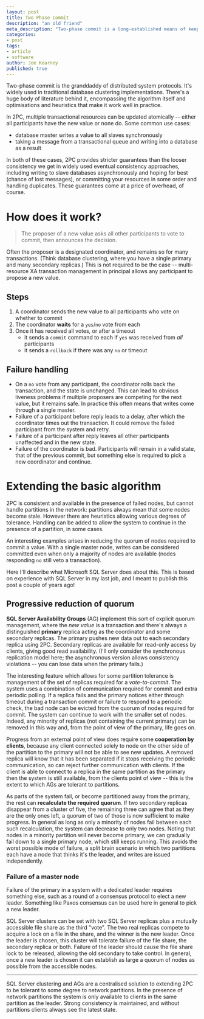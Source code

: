 ```yaml
---
layout: post
title: Two Phase Commit
description: "an old friend"
meta_description: "Two-phase commit is a long-established means of keeping two resources strongly synchronised. These days it's not so sexy, but it's an important piece of heritage of distributed computing."
categories:
- post
tags:
- article
- software
author: Joe Kearney
published: true
---
```


Two-phase commit is the granddaddy of distributed system protocols. It's widely used in traditional database clustering implementations. There's a huge body of literature behind it, encompassing the algorithm itself and optimisations and heuristics that make it work well in practice.

In 2PC, multiple transactional resources can be updated atomically -- either all participants have the new value or none do. Some common use cases:

* database master writes a value to all slaves synchronously
* taking a message from a transactional queue and writing into a database as a result

In both of these cases, 2PC provides stricter guarantees than the looser consistency we get in widely used eventual consistency approaches, including writing to slave databases asynchronously and hoping for best (chance of lost messages), or committing your resources in some order and handling duplicates. These guarantees come at a price of overhead, of course.

# How does it work?

> The proposer of a new value asks all other participants to vote to commit, then announces the decision.

Often the proposer is a designated coordinator, and remains so for many transactions. (Think database clustering, where you have a single primary and many secondary replicas.) This is not required to be the case -- multi-resource XA transaction management in principal allows any participant to propose a new value.

## Steps

1. A coordinator sends the new value to all participants who vote on whether to commit
1. The coordinator **waits** for a `yes`/`no` vote from each
1. Once it has received all votes, or after a timeout
    * it sends a `commit` command to each if `yes` was received from _all_ participants
    * it sends a `rollback` if there was any `no` or timeout

## Failure handling

* On a `no` vote from any participant, the coordinator rolls back the transaction, and the state is unchanged. This can lead to obvious liveness problems if multiple proposers are competing for the next value, but it remains safe. In practice this often means that writes come through a single master.
* Failure of a participant before reply leads to a delay, after which the coordinator times out the transaction. It could remove the failed participant from the system and retry.
* Failure of a participant after reply leaves all other participants unaffected and in the new state.
* Failure of the coordinator is bad. Participants will remain in a valid state, that of the previous commit, but something else is required to pick a new coordinator and continue.

# Extending the basic algorithm

2PC is consistent and available in the presence of failed nodes, but cannot handle partitions in the network: partitions always mean that some nodes become stale. However there are heuristics allowing various degrees of tolerance. Handling can be added to allow the system to continue in the presence of a partition, in some cases.

An interesting examples arises in reducing the quorum of nodes required to commit a value. With a single master node, writes can be considered committed even when only a majority of nodes are available (nodes responding `no` still veto a transaction).

Here I'll describe what Microsoft SQL Server does about this. This is based on experience with SQL Server in my last job, and I meant to publish this post a couple of years ago!

## Progressive reduction of quorum

**SQL Server Availability Groups** (AG) implement this sort of explicit quorum management, where the _new value_ is a transaction and there's always a distinguished **primary** replica acting as the coordinator and some secondary replicas. The primary pushes new data out to each secondary replica using 2PC. Secondary replicas are available for read-only access by clients, giving good read availability. (I'll only consider the synchronous replication model here; the asynchronous version allows consistency violations -- you can lose data when the primary fails.)

The interesting feature which allows for some partition tolerance is management of the set of replicas required for a _vote-to-commit_. The system uses a combination of communication required for commit and extra periodic polling. If a replica fails and the primary notices either through timeout during a transaction commit or failure to respond to a periodic check, the bad node can be evicted from the quorum of nodes required for commit. The system can continue to work with the smaller set of nodes. Indeed, any minority of replicas (not containing the current primary) can be removed in this way and, from the point of view of the primary, life goes on.

Progress from an external point of view does require some **cooperation by clients**, because any client connected solely to node on the other side of the partition to the primary will not be able to see new updates. A removed replica will know that it has been separated if it stops receiving the periodic communication, so can reject further communication with clients. If the client is able to connect to a replica in the same partition as the primary then the system is still available, from the clients point of view -- this is the extent to which AGs are tolerant to partitions.

As parts of the system fail, or become partitioned away from the primary, the rest can **recalculate the required quorum**. If two secondary replicas disappear from a cluster of five, the remaining three can agree that as they are the only ones left, a quorum of two of those is now sufficient to make progress. In general as long as only a minority of nodes fail between each such recalculation, the system can decrease to only two nodes. Noting that nodes in a minority partition will never become primary, we can gradually fail down to a single primary node, which still keeps running. This avoids the worst possible mode of failure, a split brain scenario in which two partitions each have a node that thinks it's the leader, and writes are issued independently.

### Failure of a master node

Failure of the primary in a system with a dedicated leader requires something else, such as a round of a consensus protocol to elect a new leader. Something like Paxos consensus can be used here in general to pick a new leader.

SQL Server clusters can be set with two SQL Server replicas plus a mutually accessible file share as the third "vote". The two real replicas compete to acquire a lock on a file in the share, and the winner is the new leader. Once the leader is chosen, this cluster will tolerate failure of the file share, the secondary replica or both. Failure of the leader should cause the file share lock to be released, allowing the old secondary to take control. In general, once a new leader is chosen it can establish as large a quorum of nodes as possible from the accessible nodes.

---

SQL Server clustering and AGs are a centralised solution to extending 2PC to be tolerant to some degree to network partitions. In the presence of network partitions the system is only available to clients in the same partition as the leader. Strong consistency is maintained, and without partitions clients always see the latest state.
